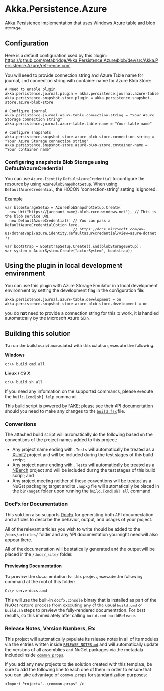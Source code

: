 # Akka.Persistence.Azure

Akka.Persistence implementation that uses Windows Azure table and blob storage.

## Configuration

Here is a default configuration used by this plugin: https://github.com/petabridge/Akka.Persistence.Azure/blob/dev/src/Akka.Persistence.Azure/reference.conf

You will need to provide connection string and Azure Table name for journal, and connection string with container name for Azure Blob Store:
```
# Need to enable plugin
akka.persistence.journal.plugin = akka.persistence.journal.azure-table
akka.persistence.snapshot-store.plugin = akka.persistence.snapshot-store.azure-blob-store

# Configure journal
akka.persistence.journal.azure-table.connection-string = "Your Azure Storage connection string"
akka.persistence.journal.azure-table.table-name = "Your table name"

# Configure snapshots
akka.persistence.snapshot-store.azure-blob-store.connection-string = "Your Azure Storage connection string"
akka.persistence.snapshot-store.azure-blob-store.container-name = "Your container name"
```

### Configuring snapshots Blob Storage using DefaultAzureCredential

You can use `Azure.Identity` `DefaultAzureCredential` to configure the resource by using `AzureBlobSnapshotSetup`. When using `DefaultAzureCredential`, the HOCON 'connection-string' setting is ignored.

Example:
```
var blobStorageSetup = AzureBlobSnapshotSetup.Create(
  new Uri("https://{account_name}.blob.core.windows.net"), // This is the blob service URI
  new DefaultAzureCredential() // You can pass a DefaultAzureCredentialOption here.
                               // https://docs.microsoft.com/en-us/dotnet/api/azure.identity.defaultazurecredential?view=azure-dotnet
);

var bootstrap = BootstrapSetup.Create().And(blobStorageSetup);
var system = ActorSystem.Create("actorSystem", bootstrap);
```

## Using the plugin in local development environment

You can use this plugin with Azure Storage Emulator in a local development environment by setting the development flag in the configuration file:
```
akka.persistence.journal.azure-table.development = on
akka.persistence.snapshot-store.azure-blob-store.development = on
```

you do **not** need to provide a connection string for this to work, it is handled automatically by the Microsoft Azure SDK.

## Building this solution
To run the build script associated with this solution, execute the following:

**Windows**
```
c:\> build.cmd all
```

**Linux / OS X**
```
c:\> build.sh all
```

If you need any information on the supported commands, please execute the `build.[cmd|sh] help` command.

This build script is powered by [FAKE](https://fake.build/); please see their API documentation should you need to make any changes to the [`build.fsx`](build.fsx) file.

### Conventions
The attached build script will automatically do the following based on the conventions of the project names added to this project:

* Any project name ending with `.Tests` will automatically be treated as a [XUnit2](https://xunit.github.io/) project and will be included during the test stages of this build script;
* Any project name ending with `.Tests` will automatically be treated as a [NBench](https://github.com/petabridge/NBench) project and will be included during the test stages of this build script; and
* Any project meeting neither of these conventions will be treated as a NuGet packaging target and its `.nupkg` file will automatically be placed in the `bin\nuget` folder upon running the `build.[cmd|sh] all` command.

### DocFx for Documentation
This solution also supports [DocFx](http://dotnet.github.io/docfx/) for generating both API documentation and articles to describe the behavior, output, and usages of your project. 

All of the relevant articles you wish to write should be added to the `/docs/articles/` folder and any API documentation you might need will also appear there.

All of the documentation will be statically generated and the output will be placed in the `/docs/_site/` folder. 

#### Previewing Documentation
To preview the documentation for this project, execute the following command at the root of this folder:

```
C:\> serve-docs.cmd
```

This will use the built-in `docfx.console` binary that is installed as part of the NuGet restore process from executing any of the usual `build.cmd` or `build.sh` steps to preview the fully-rendered documentation. For best results, do this immediately after calling `build.cmd buildRelease`.

### Release Notes, Version Numbers, Etc
This project will automatically populate its release notes in all of its modules via the entries written inside [`RELEASE_NOTES.md`](RELEASE_NOTES.md) and will automatically update the versions of all assemblies and NuGet packages via the metadata included inside [`common.props`](src/common.props).

If you add any new projects to the solution created with this template, be sure to add the following line to each one of them in order to ensure that you can take advantage of `common.props` for standardization purposes:

```
<Import Project="..\common.props" />
```
